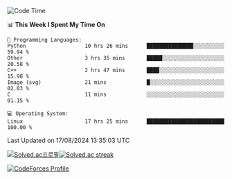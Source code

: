 
<!--START_SECTION:waka-->
![Code Time](http://img.shields.io/badge/Code%20Time-3%2C620%20hrs%2048%20mins-blue)

📊 **This Week I Spent My Time On** 

```text
💬 Programming Languages: 
Python                   10 hrs 26 mins      ███████████████░░░░░░░░░░   59.94 % 
Other                    3 hrs 35 mins       █████░░░░░░░░░░░░░░░░░░░░   20.58 % 
C++                      2 hrs 47 mins       ████░░░░░░░░░░░░░░░░░░░░░   15.98 % 
Image (svg)              21 mins             █░░░░░░░░░░░░░░░░░░░░░░░░   02.03 % 
C                        11 mins             ░░░░░░░░░░░░░░░░░░░░░░░░░   01.15 % 

💻 Operating System: 
Linux                    17 hrs 25 mins      █████████████████████████   100.00 % 
```


 Last Updated on 17/08/2024 13:35:03 UTC
<!--END_SECTION:waka-->


[![Solved.ac프로필](http://mazassumnida.wtf/api/generate_badge?boj=hckim96)](https://solved.ac/hckim96)[![Solved.ac streak](http://mazandi.herokuapp.com/api?handle=hckim96&theme=dark)](https://solved.ac/hckim96)


[![CodeForces Profile](https://cf.leed.at?id=hckim96)](https://codeforces.com/profile/hckim96)

